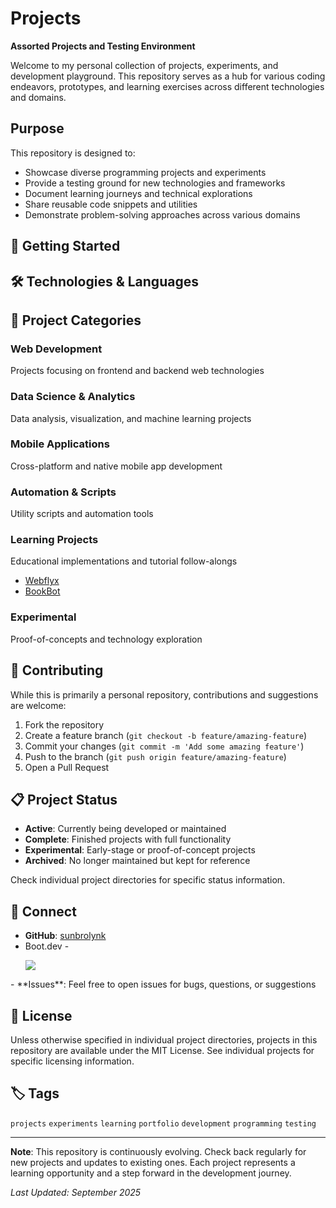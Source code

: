 # Projects

**Assorted Projects and Testing Environment**

Welcome to my personal collection of projects, experiments, and development playground. This repository serves as a hub for various coding endeavors, prototypes, and learning exercises across different technologies and domains.

## Purpose

This repository is designed to:
- Showcase diverse programming projects and experiments
- Provide a testing ground for new technologies and frameworks
- Document learning journeys and technical explorations
- Share reusable code snippets and utilities
- Demonstrate problem-solving approaches across various domains


## 🚀 Getting Started

## 🛠 Technologies & Languages

## 📂 Project Categories

### Web Development
Projects focusing on frontend and backend web technologies

### Data Science & Analytics
Data analysis, visualization, and machine learning projects

### Mobile Applications
Cross-platform and native mobile app development

### Automation & Scripts
Utility scripts and automation tools

### Learning Projects
Educational implementations and tutorial follow-alongs
 - [Webflyx](https://github.com/sunbrolynk/webflyx)
 - [BookBot](https://github.com/sunbrolynk/bookbot)

### Experimental
Proof-of-concepts and technology exploration

## 🤝 Contributing

While this is primarily a personal repository, contributions and suggestions are welcome:

1. Fork the repository
2. Create a feature branch (`git checkout -b feature/amazing-feature`)
3. Commit your changes (`git commit -m 'Add some amazing feature'`)
4. Push to the branch (`git push origin feature/amazing-feature`)
5. Open a Pull Request

## 📋 Project Status

- **Active**: Currently being developed or maintained
- **Complete**: Finished projects with full functionality
- **Experimental**: Early-stage or proof-of-concept projects
- **Archived**: No longer maintained but kept for reference

Check individual project directories for specific status information.

## 🔗 Connect

- **GitHub**: [sunbrolynk](https://github.com/sunbrolynk)
- Boot.dev - <p align="left">
  <img src="https://api.boot.dev/v1/users/public/77b90cd3-6450-4d96-bc2c-dceedb8e8d4b/thumbnail" >
</p>
- **Issues**: Feel free to open issues for bugs, questions, or suggestions

## 📄 License

Unless otherwise specified in individual project directories, projects in this repository are available under the MIT License. See individual projects for specific licensing information.

## 🏷 Tags

`projects` `experiments` `learning` `portfolio` `development` `programming` `testing`

---

**Note**: This repository is continuously evolving. Check back regularly for new projects and updates to existing ones. Each project represents a learning opportunity and a step forward in the development journey.

*Last Updated: September 2025*
